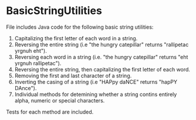 # BasicStringUtilities

File includes Java code for the following basic string utilities:

1. Capitalizing the first letter of each word in a string.
2. Reversing the entire string (i.e "the hungry catepillar" returns "rallipetac yrgnuh eht").
3. Reversing each word in a string (i.e. "the hungry catepillar" returns "eht yrgnuh rallipetac").
4. Reversing the entire string, then capitalizing the first letter of each word.
5. Removing the first and last character of a string.
6. Inverting the casing of a string (i.e "HAPpy daNCE" returns "hapPY DAnce").
7. Individual methods for detemining whether a string contins entirely alpha, numeric or special characters.

Tests for each method are included.
